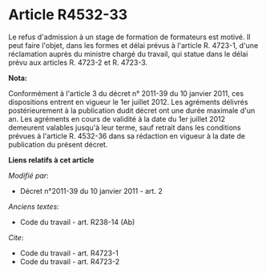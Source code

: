 # Article R4532-33

Le refus d'admission à un stage de formation de formateurs est motivé. Il peut faire l'objet, dans les formes et délai prévus
à l'article R. 4723-1, d'une réclamation auprès du ministre chargé du travail, qui statue dans le délai prévu aux articles R.
4723-2 et R. 4723-3.

**Nota:**

Conformément à l'article 3 du décret n° 2011-39 du 10 janvier 2011, ces dispositions entrent en vigueur le 1er juillet 2012.
Les agréments délivrés postérieurement à la publication dudit décret ont une durée maximale d'un an. Les agréments en cours
de validité à la date du 1er juillet 2012 demeurent valables jusqu'à leur terme, sauf retrait dans les conditions prévues à
l'article R. 4532-36 dans sa rédaction en vigueur à la date de publication du présent décret.

**Liens relatifs à cet article**

_Modifié par_:

  - Décret n°2011-39 du 10 janvier 2011 - art. 2

_Anciens textes_:

  - Code du travail - art. R238-14 (Ab)

_Cite_:

  - Code du travail - art. R4723-1
  - Code du travail - art. R4723-2
